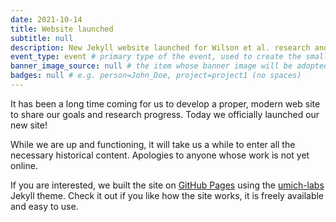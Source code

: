 ```yaml
---
date: 2021-10-14
title: Website launched
subtitle: null
description: New Jekyll website launched for Wilson et al. research and other project activities
event_type: event # primary type of the event, used to create the small, colored post callout
banner_image_source: null # the item whose banner image will be adopted by this event
badges: null # e.g. person=John_Doe, project=project1 (no spaces)
---
```


It has been a long time coming for us to develop a proper, modern web site to share
our goals and research progress. Today we officially launched our new site!

While we are up and functioning, it will take us a while to enter all the necessary
historical content. Apologies to anyone whose work is not yet online.

If you are interested, we built the site on 
[GitHub Pages](https://docs.github.com/en/pages/getting-started-with-github-pages/about-github-pages) 
using the [umich-labs](https://github.com/wilsonte-umich/umich-labs) Jekyll theme.  Check it out
if you like how the site works, it is freely available and easy to use.
